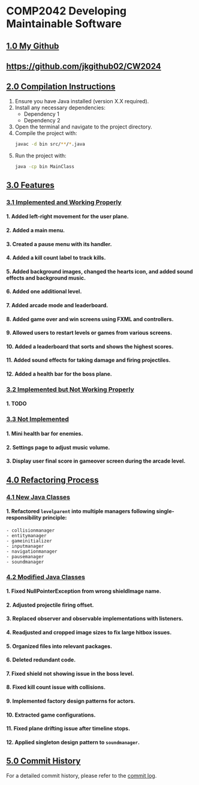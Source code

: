 # COMP2042 Developing Maintainable Software

## <ins>1.0 My Github</ins>
## https://github.com/jkgithub02/CW2024

## <ins>2.0 Compilation Instructions</ins>
1. Ensure you have Java installed (version X.X required).
2. Install any necessary dependencies:
   - Dependency 1
   - Dependency 2
3. Open the terminal and navigate to the project directory.
4. Compile the project with:
    ```sh
    javac -d bin src/**/*.java
    ```
5. Run the project with:
    ```sh
    java -cp bin MainClass
    ```

## <ins>3.0 Features</ins>
### <ins>3.1 Implemented and Working Properly</ins>
#### 1. Added left-right movement for the user plane.
#### 2. Added a main menu.
#### 3. Created a pause menu with its handler.
#### 4. Added a kill count label to track kills.
#### 5. Added background images, changed the hearts icon, and added sound effects and background music.
#### 6. Added one additional level.
#### 7. Added arcade mode and leaderboard.
#### 8. Added game over and win screens using FXML and controllers.
#### 9. Allowed users to restart levels or games from various screens.
#### 10. Added a leaderboard that sorts and shows the highest scores.
#### 11. Added sound effects for taking damage and firing projectiles.
#### 12. Added a health bar for the boss plane.

### <ins>3.2 Implemented but Not Working Properly</ins>
#### 1. TODO

### <ins>3.3 Not Implemented</ins>
#### 1. Mini health bar for enemies.
#### 2. Settings page to adjust music volume.
#### 3. Display user final score in gameover screen during the arcade level.

## <ins>4.0 Refactoring Process</ins>
### <ins>4.1 New Java Classes</ins>
#### 1. Refactored `levelparent` into multiple managers following single-responsibility principle:
    - collisionmanager
    - entitymanager
    - gameinitializer
    - inputmanager
    - navigationmanager
    - pausemanager
    - soundmanager

### <ins>4.2 Modified Java Classes</ins>
#### 1. Fixed NullPointerException from wrong shieldImage name.
#### 2. Adjusted projectile firing offset.
#### 3. Replaced observer and observable implementations with listeners.
#### 4. Readjusted and cropped image sizes to fix large hitbox issues.
#### 5. Organized files into relevant packages.
#### 6. Deleted redundant code.
#### 7. Fixed shield not showing issue in the boss level.
#### 8. Fixed kill count issue with collisions.
#### 9. Implemented factory design patterns for actors.
#### 10. Extracted game configurations.
#### 11. Fixed plane drifting issue after timeline stops.
#### 12. Applied singleton design pattern to `soundmanager`.

## <ins>5.0 Commit History</ins>
For a detailed commit history, please refer to the [commit log](https://github.com/jkgithub02/CW2024/commits).